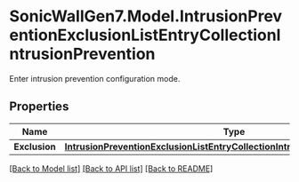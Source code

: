 # SonicWallGen7.Model.IntrusionPreventionExclusionListEntryCollectionIntrusionPrevention
Enter intrusion prevention configuration mode.

## Properties

Name | Type | Description | Notes
------------ | ------------- | ------------- | -------------
**Exclusion** | [**IntrusionPreventionExclusionListEntryCollectionIntrusionPreventionExclusion**](IntrusionPreventionExclusionListEntryCollectionIntrusionPreventionExclusion.md) |  | [optional] 

[[Back to Model list]](../README.md#documentation-for-models) [[Back to API list]](../README.md#documentation-for-api-endpoints) [[Back to README]](../README.md)

